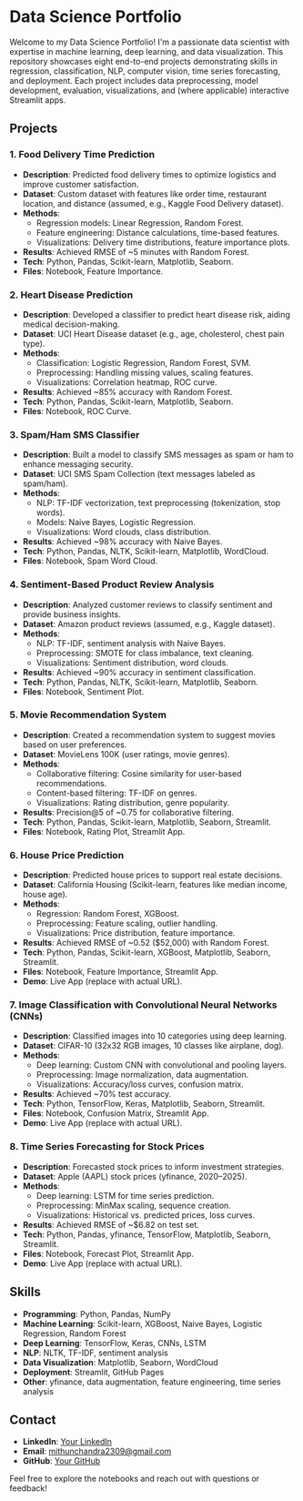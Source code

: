 # Data Science Portfolio

Welcome to my Data Science Portfolio! I'm a passionate data scientist with expertise in machine learning, deep learning, and data visualization. This repository showcases eight end-to-end projects demonstrating skills in regression, classification, NLP, computer vision, time series forecasting, and deployment. Each project includes data preprocessing, model development, evaluation, visualizations, and (where applicable) interactive Streamlit apps.

## Projects

### 1. Food Delivery Time Prediction

- **Description**: Predicted food delivery times to optimize logistics and improve customer satisfaction.
- **Dataset**: Custom dataset with features like order time, restaurant location, and distance (assumed, e.g., Kaggle Food Delivery dataset).
- **Methods**:
  - Regression models: Linear Regression, Random Forest.
  - Feature engineering: Distance calculations, time-based features.
  - Visualizations: Delivery time distributions, feature importance plots.
- **Results**: Achieved RMSE of \~5 minutes with Random Forest.
- **Tech**: Python, Pandas, Scikit-learn, Matplotlib, Seaborn.
- **Files**: Notebook, Feature Importance.

### 2. Heart Disease Prediction

- **Description**: Developed a classifier to predict heart disease risk, aiding medical decision-making.
- **Dataset**: UCI Heart Disease dataset (e.g., age, cholesterol, chest pain type).
- **Methods**:
  - Classification: Logistic Regression, Random Forest, SVM.
  - Preprocessing: Handling missing values, scaling features.
  - Visualizations: Correlation heatmap, ROC curve.
- **Results**: Achieved \~85% accuracy with Random Forest.
- **Tech**: Python, Pandas, Scikit-learn, Matplotlib, Seaborn.
- **Files**: Notebook, ROC Curve.

### 3. Spam/Ham SMS Classifier

- **Description**: Built a model to classify SMS messages as spam or ham to enhance messaging security.
- **Dataset**: UCI SMS Spam Collection (text messages labeled as spam/ham).
- **Methods**:
  - NLP: TF-IDF vectorization, text preprocessing (tokenization, stop words).
  - Models: Naive Bayes, Logistic Regression.
  - Visualizations: Word clouds, class distribution.
- **Results**: Achieved \~98% accuracy with Naive Bayes.
- **Tech**: Python, Pandas, NLTK, Scikit-learn, Matplotlib, WordCloud.
- **Files**: Notebook, Spam Word Cloud.

### 4. Sentiment-Based Product Review Analysis

- **Description**: Analyzed customer reviews to classify sentiment and provide business insights.
- **Dataset**: Amazon product reviews (assumed, e.g., Kaggle dataset).
- **Methods**:
  - NLP: TF-IDF, sentiment analysis with Naive Bayes.
  - Preprocessing: SMOTE for class imbalance, text cleaning.
  - Visualizations: Sentiment distribution, word clouds.
- **Results**: Achieved \~90% accuracy in sentiment classification.
- **Tech**: Python, Pandas, NLTK, Scikit-learn, Matplotlib, Seaborn.
- **Files**: Notebook, Sentiment Plot.

### 5. Movie Recommendation System

- **Description**: Created a recommendation system to suggest movies based on user preferences.
- **Dataset**: MovieLens 100K (user ratings, movie genres).
- **Methods**:
  - Collaborative filtering: Cosine similarity for user-based recommendations.
  - Content-based filtering: TF-IDF on genres.
  - Visualizations: Rating distribution, genre popularity.
- **Results**: Precision@5 of \~0.75 for collaborative filtering.
- **Tech**: Python, Pandas, Scikit-learn, Matplotlib, Seaborn, Streamlit.
- **Files**: Notebook, Rating Plot, Streamlit App.

### 6. House Price Prediction

- **Description**: Predicted house prices to support real estate decisions.
- **Dataset**: California Housing (Scikit-learn, features like median income, house age).
- **Methods**:
  - Regression: Random Forest, XGBoost.
  - Preprocessing: Feature scaling, outlier handling.
  - Visualizations: Price distribution, feature importance.
- **Results**: Achieved RMSE of \~0.52 ($52,000) with Random Forest.
- **Tech**: Python, Pandas, Scikit-learn, XGBoost, Matplotlib, Seaborn, Streamlit.
- **Files**: Notebook, Feature Importance, Streamlit App.
- **Demo**: Live App (replace with actual URL).

### 7. Image Classification with Convolutional Neural Networks (CNNs)

- **Description**: Classified images into 10 categories using deep learning.
- **Dataset**: CIFAR-10 (32x32 RGB images, 10 classes like airplane, dog).
- **Methods**:
  - Deep learning: Custom CNN with convolutional and pooling layers.
  - Preprocessing: Image normalization, data augmentation.
  - Visualizations: Accuracy/loss curves, confusion matrix.
- **Results**: Achieved \~70% test accuracy.
- **Tech**: Python, TensorFlow, Keras, Matplotlib, Seaborn, Streamlit.
- **Files**: Notebook, Confusion Matrix, Streamlit App.
- **Demo**: Live App (replace with actual URL).

### 8. Time Series Forecasting for Stock Prices

- **Description**: Forecasted stock prices to inform investment strategies.
- **Dataset**: Apple (AAPL) stock prices (yfinance, 2020–2025).
- **Methods**:
  - Deep learning: LSTM for time series prediction.
  - Preprocessing: MinMax scaling, sequence creation.
  - Visualizations: Historical vs. predicted prices, loss curves.
- **Results**: Achieved RMSE of \~$6.82 on test set.
- **Tech**: Python, Pandas, yfinance, TensorFlow, Matplotlib, Seaborn, Streamlit.
- **Files**: Notebook, Forecast Plot, Streamlit App.
- **Demo**: Live App (replace with actual URL).

## Skills

- **Programming**: Python, Pandas, NumPy
- **Machine Learning**: Scikit-learn, XGBoost, Naive Bayes, Logistic Regression, Random Forest
- **Deep Learning**: TensorFlow, Keras, CNNs, LSTM
- **NLP**: NLTK, TF-IDF, sentiment analysis
- **Data Visualization**: Matplotlib, Seaborn, WordCloud
- **Deployment**: Streamlit, GitHub Pages
- **Other**: yfinance, data augmentation, feature engineering, time series analysis

## Contact

- **LinkedIn**: [Your LinkedIn](https://www.linkedin.com/in/mithun-chandra-chilukamary-13a54b367/)
- **Email**: mithunchandra2309@gmail.com
- **GitHub**: [Your GitHub](https://github.com/mithunchandra230)

Feel free to explore the notebooks and reach out with questions or feedback!
